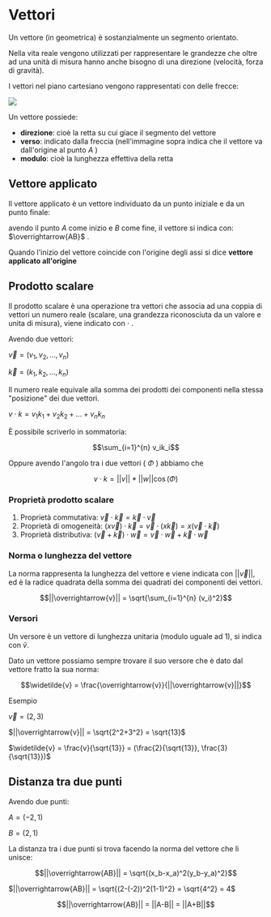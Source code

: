 ﻿# Vettori

Un vettore (in geometrica) è sostanzialmente un segmento orientato.

Nella vita reale vengono utilizzati per rappresentare le grandezze che oltre ad una unità di misura hanno anche bisogno di una direzione (velocità, forza di gravità).

I vettori nel piano cartesiano vengono rappresentati con delle frecce:

![](https://i.ibb.co/2dP5Bm1/vettore.png)

Un vettore possiede:

- **direzione**: cioè la retta su cui giace il segmento del vettore
- **verso**: indicato dalla freccia (nell'immagine sopra indica che il vettore va dall'origine al punto $A$ )
- **modulo**: cioè la lunghezza effettiva della retta

## Vettore applicato

Il vettore applicato è un vettore individuato da un punto iniziale e da un punto finale: 

avendo il punto $A$ come inizio e $B$ come fine, il vettore si indica con: $\overrightarrow{AB}$ .

Quando l'inizio del vettore coincide con l'origine degli assi si dice **vettore applicato all'origine**

## Prodotto scalare

Il prodotto scalare è una operazione tra vettori che associa ad una coppia di vettori un numero reale (scalare, una grandezza riconosciuta da un valore e unita di misura), viene indicato con $\cdot$ .

Avendo due vettori:

$\overrightarrow{v} = (v_1, v_2,...,v_n)$

$\overrightarrow{k} = (k_1, k_2,...,k_n)$

Il numero reale equivale alla somma dei prodotti dei componenti nella stessa "posizione" dei due vettori.

$v \cdot k = v_1k_1 + v_2k_2+...+v_nk_n$

È possibile scriverlo in sommatoria:

$$\sum_{i=1}^{n} v_ik_i$$

Oppure avendo l'angolo tra i due vettori ( $\Phi$ ) abbiamo che 

$$v \cdot k = ||v|| * ||w|| \cos(\Phi)$$

### Proprietà prodotto scalare

1. Proprietà commutativa: 
	$\overrightarrow{v} \cdot \overrightarrow{k} = \overrightarrow{k} \cdot \overrightarrow{v}$
2. Proprietà di omogeneità:
	$(x\overrightarrow{v}) \cdot \overrightarrow{k} = \overrightarrow{v} \cdot (x \overrightarrow{k}) = x(\overrightarrow{v} \cdot \overrightarrow{k})$
3. Proprietà distributiva:
	$(\overrightarrow{v} + \overrightarrow{k}) \cdot \overrightarrow{w} = \overrightarrow{v} \cdot \overrightarrow{w} + \overrightarrow{k} \cdot \overrightarrow{w}$

### Norma o lunghezza del vettore

La norma rappresenta la lunghezza del vettore e viene indicata con $||\overrightarrow{v}||$, ed è la radice quadrata della somma dei quadrati dei componenti dei vettori.


$$||\overrightarrow{v}|| = \sqrt{\sum_{i=1}^{n} (v_i)^2}$$


### Versori

Un versore è un vettore di lunghezza unitaria (modulo uguale ad 1), si indica con $\widetilde{v}$.

Dato un vettore possiamo sempre trovare il suo versore che è dato dal vettore fratto la sua norma:

$$\widetilde{v} = \frac{\overrightarrow{v}}{||\overrightarrow{v}||}$$

Esempio

$\overrightarrow{v} = (2,3)$

$||\overrightarrow{v}|| = \sqrt{2^2+3^2} = \sqrt{13}$

$\widetilde{v} = \frac{v}{\sqrt{13}} = (\frac{2}{\sqrt{13}}, \frac{3}{\sqrt{13}})$


## Distanza tra due punti

Avendo due punti:

$A = (-2,1)$

$B = (2,1)$

La distanza tra i due punti si trova facendo la norma del vettore che li unisce:

$$||\overrightarrow{AB}|| = \sqrt{(x_b-x_a)^2(y_b-y_a)^2}$$

$||\overrightarrow{AB}|| = \sqrt{(2-(-2))^2(1-1)^2} = \sqrt{4^2} = 4$


$$||\overrightarrow{AB}|| = ||A-B|| = ||A+B||$$
